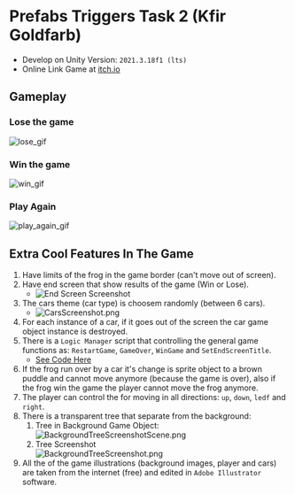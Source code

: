 # Prefabs Triggers Task 2 (Kfir Goldfarb)

- Develop on Unity Version: `2021.3.18f1 (lts)`
- Online Link Game at [itch.io](https://shoot-for-the-sky.itch.io/prefabs-triggers-task-2-kg)

## Gameplay

### Lose the game

![lose_gif](Gifs/lose_gif.gif)

### Win the game

![win_gif](Gifs/win_gif.gif)

### Play Again

![play_again_gif](Gifs/play_again_gif.gif)

## Extra Cool Features In The Game

1. Have limits of the frog in the game border (can't move out of screen).
2. Have end screen that show results of the game (Win or Lose).
    * ![End Screen Screenshot](Images/EndScreenScreenshot.png)
3. The cars theme (car type) is choosem randomly (between 6 cars).
   * ![CarsScreenshot.png](Images/CarsScreenshot.png)
4. For each instance of a car, if it goes out of the screen the car game object instance is destroyed.
5. There is a `Logic Manager` script that controlling the general game functions as: `RestartGame`, `GameOver`, `WinGame` and `SetEndScreenTitle`.
    * [See Code Here](Assets/Scripts/LogicManager.cs)
6. If the frog run over by a car it's change is sprite object to a brown puddle and cannot move anymore (because the game is over), also if the frog win the game the player cannot move the frog anymore.
7. The player can control the for moving in all directions: `up`, `down`, `ledf` and `right`.
8. There is a transparent tree that separate from the background:
   1. Tree in Background Game Object: <br> ![BackgroundTreeScreenshotScene.png](Images/BackgroundTreeScreenshotScene.png)
   2. Tree Screenshot <br> ![BackgroundTreeScreenshot.png](Images/BackgroundTreeScreenshot.png)
9. All the of the game illustrations (background images, player and cars) are taken from the internet (free) and edited in `Adobe Illustrator` software.